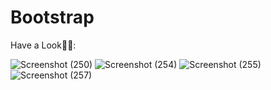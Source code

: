 # Bootstrap
Have a Look👨‍💻: 


![Screenshot (250)](https://user-images.githubusercontent.com/90441055/199593002-14723397-682e-4682-94d4-dcc9be9fb974.png)
![Screenshot (254)](https://user-images.githubusercontent.com/90441055/199593007-122a7ad9-2422-4d99-bf3e-5fb8fc21d697.png)
![Screenshot (255)](https://user-images.githubusercontent.com/90441055/199593009-1057241b-7a83-4374-912d-37c01f430550.png)
![Screenshot (257)](https://user-images.githubusercontent.com/90441055/199593012-b017f4d8-4507-4c2a-9c08-af2e07691dd8.png)
